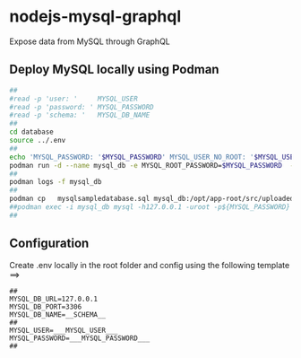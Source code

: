 # nodejs-mysql-graphql

Expose data from MySQL through GraphQL

## Deploy MySQL locally using Podman

```bash
##
#read -p 'user: '     MYSQL_USER
#read -p 'password: ' MYSQL_PASSWORD
#read -p 'schema: '   MYSQL_DB_NAME
##
cd database
source ../.env
##
echo 'MYSQL_PASSWORD: '$MYSQL_PASSWORD' MYSQL_USER_NO_ROOT: '$MYSQL_USER_NO_ROOT' MYSQL_DB_NAME: '$MYSQL_DB_NAME';'
podman run -d --name mysql_db -e MYSQL_ROOT_PASSWORD=$MYSQL_PASSWORD  -e MYSQL_USER=$MYSQL_USER_NO_ROOT -e MYSQL_PASSWORD=$MYSQL_PASSWORD -e mysql_db=$MYSQL_DB_NAME -e MYSQL_DB_NAME=$MYSQL_DB_NAME  -p 3306:3306 registry.redhat.io/rhel8/mysql-80
##
podman logs -f mysql_db
##
podman cp   mysqlsampledatabase.sql mysql_db:/opt/app-root/src/uploaded_data.sql && podman exec -i mysql_db sed -i "s/classicmodels/${MYSQL_DB_NAME}/g" /opt/app-root/src/uploaded_data.sql && podman exec -i mysql_db sh -c "exec mysql -h127.0.0.1 -uroot -p${MYSQL_PASSWORD} < uploaded_data.sql"
##podman exec -i mysql_db mysql -h127.0.0.1 -uroot -p${MYSQL_PASSWORD} < uploaded_data.sql
##
```

## Configuration

Create .env locally in the root folder and config using the following template ==>

```
##
MYSQL_DB_URL=127.0.0.1
MYSQL_DB_PORT=3306
MYSQL_DB_NAME=__SCHEMA__
##
MYSQL_USER=___MYSQL_USER___
MYSQL_PASSWORD=___MYSQL_PASSWORD___
##
```